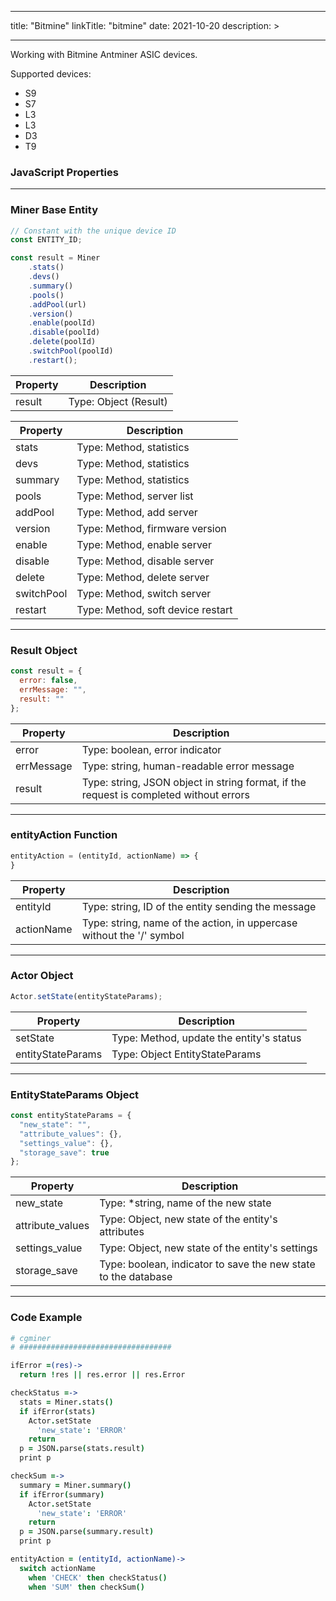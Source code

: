 
---
title: "Bitmine"
linkTitle: "bitmine"
date: 2021-10-20
description: >

---

Working with Bitmine Antminer ASIC devices.

Supported devices:
* S9
* S7
* L3
* L3
* D3
* T9

### JavaScript Properties

----------------

### Miner Base Entity

```javascript
// Constant with the unique device ID
const ENTITY_ID;
```

```javascript
const result = Miner
    .stats()
    .devs()
    .summary()
    .pools()
    .addPool(url)
    .version()
    .enable(poolId)
    .disable(poolId)
    .delete(poolId)
    .switchPool(poolId)
    .restart();
```

|  Property  | Description  |
|-------------|---------|
| result |    Type: Object (Result)   |

|  Property  | Description  |
|-------------|---------|
| stats |   Type: Method, statistics    |
| devs |   Type: Method, statistics    |
| summary |   Type: Method, statistics    |
| pools |   Type: Method, server list   |
| addPool |   Type: Method, add server   |
| version |   Type: Method, firmware version  |
| enable |   Type: Method, enable server  |
| disable |   Type: Method, disable server  |
| delete |   Type: Method, delete server  |
| switchPool |   Type: Method, switch server  |
| restart |   Type: Method, soft device restart  |

----------------

### Result Object

```javascript
const result = {
  error: false,
  errMessage: "",
  result: ""
};
``` 
|  Property  | Description  |
|-------------|---------|
| error |    Type: boolean, error indicator   |
| errMessage |   Type: string, human-readable error message  |
| result | Type: string, JSON object in string format, if the request is completed without errors |

----------------

### entityAction Function

```javascript
entityAction = (entityId, actionName) => {
}
```
| Property  | Description  |
|-------------|---------|
| entityId |    Type: string, ID of the entity sending the message   |
| actionName |   Type: string, name of the action, in uppercase without the '/' symbol  |

----------------

### Actor Object

```javascript
Actor.setState(entityStateParams);
```
| Property  | Description  |
|-------------|---------|
| setState |    Type: Method, update the entity's status   |
| entityStateParams |   Type: Object EntityStateParams |

----------------

### EntityStateParams Object

```javascript
const entityStateParams = {
  "new_state": "",
  "attribute_values": {},
  "settings_value": {},
  "storage_save": true
};
``` 
|  Property  | Description  |
|-------------|---------|
| new_state |    Type: *string, name of the new state   |
| attribute_values |   Type: Object, new state of the entity's attributes |
| settings_value | Type: Object, new state of the entity's settings |
| storage_save | Type: boolean, indicator to save the new state to the database |

----------------

### Code Example

```coffeescript
# cgminer
# ##################################

ifError =(res)->
  return !res || res.error || res.Error

checkStatus =->
  stats = Miner.stats()
  if ifError(stats)
    Actor.setState
      'new_state': 'ERROR'
    return
  p = JSON.parse(stats.result)
  print p

checkSum =->
  summary = Miner.summary()
  if ifError(summary)
    Actor.setState
      'new_state': 'ERROR'
    return
  p = JSON.parse(summary.result)
  print p

entityAction = (entityId, actionName)->
  switch actionName
    when 'CHECK' then checkStatus()
    when 'SUM' then checkSum()
```
